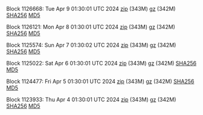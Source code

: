 Block 1126668: Tue Apr  9 01:30:01 UTC 2024 [zip](https://files.01coin.io/mainnet/2024-04-09/bootstrap.dat.zip) (343M) [gz](https://files.01coin.io/mainnet/2024-04-09/bootstrap.dat.tar.gz) (342M) [SHA256](https://files.01coin.io/mainnet/2024-04-09/sha256.txt) [MD5](https://files.01coin.io/mainnet/2024-04-09/md5.txt)

Block 1126121: Mon Apr  8 01:30:01 UTC 2024 [zip](https://files.01coin.io/mainnet/2024-04-08/bootstrap.dat.zip) (343M) [gz](https://files.01coin.io/mainnet/2024-04-08/bootstrap.dat.tar.gz) (342M) [SHA256](https://files.01coin.io/mainnet/2024-04-08/sha256.txt) [MD5](https://files.01coin.io/mainnet/2024-04-08/md5.txt)

Block 1125574: Sun Apr  7 01:30:02 UTC 2024 [zip](https://files.01coin.io/mainnet/2024-04-07/bootstrap.dat.zip) (343M) [gz](https://files.01coin.io/mainnet/2024-04-07/bootstrap.dat.tar.gz) (342M) [SHA256](https://files.01coin.io/mainnet/2024-04-07/sha256.txt) [MD5](https://files.01coin.io/mainnet/2024-04-07/md5.txt)

Block 1125022: Sat Apr  6 01:30:01 UTC 2024 [zip](https://files.01coin.io/mainnet/2024-04-06/bootstrap.dat.zip) (343M) [gz](https://files.01coin.io/mainnet/2024-04-06/bootstrap.dat.tar.gz) (342M) [SHA256](https://files.01coin.io/mainnet/2024-04-06/sha256.txt) [MD5](https://files.01coin.io/mainnet/2024-04-06/md5.txt)

Block 1124477: Fri Apr  5 01:30:01 UTC 2024 [zip](https://files.01coin.io/mainnet/2024-04-05/bootstrap.dat.zip) (343M) [gz](https://files.01coin.io/mainnet/2024-04-05/bootstrap.dat.tar.gz) (342M) [SHA256](https://files.01coin.io/mainnet/2024-04-05/sha256.txt) [MD5](https://files.01coin.io/mainnet/2024-04-05/md5.txt)

Block 1123933: Thu Apr  4 01:30:01 UTC 2024 [zip](https://files.01coin.io/mainnet/2024-04-04/bootstrap.dat.zip) (343M) [gz](https://files.01coin.io/mainnet/2024-04-04/bootstrap.dat.tar.gz) (342M) [SHA256](https://files.01coin.io/mainnet/2024-04-04/sha256.txt) [MD5](https://files.01coin.io/mainnet/2024-04-04/md5.txt)
